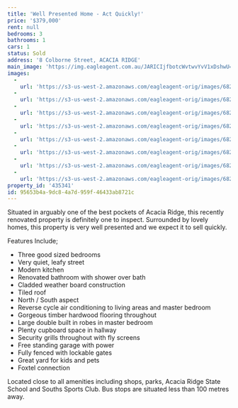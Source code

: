 ```yaml
---
title: 'Well Presented Home - Act Quickly!'
price: '$379,000'
rent: null
bedrooms: 3
bathrooms: 1
cars: 1
status: Sold
address: '8 Colborne Street, ACACIA RIDGE'
main_image: 'https://img.eagleagent.com.au/JARICIjfbotcWvtwvYvV1xDshwU=/1280x854/smart/https://s3-us-west-2.amazonaws.com/eagleagent-orig/images/6823386/120773025-image-M.jpg'
images:
  -
    url: 'https://s3-us-west-2.amazonaws.com/eagleagent-orig/images/6823393/120773025-image-G.jpg'
  -
    url: 'https://s3-us-west-2.amazonaws.com/eagleagent-orig/images/6823392/120773025-image-F.jpg'
  -
    url: 'https://s3-us-west-2.amazonaws.com/eagleagent-orig/images/6823391/120773025-image-E.jpg'
  -
    url: 'https://s3-us-west-2.amazonaws.com/eagleagent-orig/images/6823390/120773025-image-D.jpg'
  -
    url: 'https://s3-us-west-2.amazonaws.com/eagleagent-orig/images/6823389/120773025-image-C.jpg'
  -
    url: 'https://s3-us-west-2.amazonaws.com/eagleagent-orig/images/6823388/120773025-image-B.jpg'
  -
    url: 'https://s3-us-west-2.amazonaws.com/eagleagent-orig/images/6823387/120773025-image-A.jpg'
  -
    url: 'https://s3-us-west-2.amazonaws.com/eagleagent-orig/images/6823386/120773025-image-M.jpg'
property_id: '435341'
id: 95653b4a-9dc8-4a7d-959f-46433ab8721c
---
```

Situated in arguably one of the best pockets of Acacia Ridge, this recently renovated property is definitely one to inspect. Surrounded by lovely homes, this property is very well presented and we expect it to sell quickly.

Features Include;
*  Three good sized bedrooms
*  Very quiet, leafy street
*  Modern kitchen
*  Renovated bathroom with shower over bath
*  Cladded weather board construction
*  Tiled roof
*  North / South aspect
*  Reverse cycle air conditioning to living areas and master bedroom
*  Gorgeous timber hardwood flooring throughout
*  Large double built in robes in master bedroom
*  Plenty cupboard space in hallway
*  Security grills throughout with fly screens
*  Free standing garage with power
*  Fully fenced with lockable gates
*  Great yard for kids and pets
*  Foxtel connection

Located close to all amenities including shops, parks, Acacia Ridge State School and Souths Sports Club. Bus stops are situated less than 100 metres away.